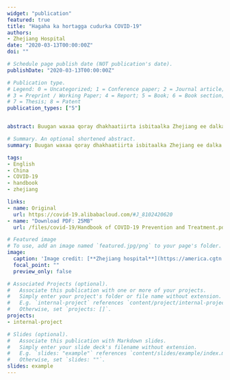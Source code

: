 ```yaml
---
widget: "publication"
featured: true
title: "Hagaha ka hortagga cudurka COVID-19"
authors:
- Zhejiang Hospital
date: "2020-03-13T00:00:00Z"
doi: ""

# Schedule page publish date (NOT publication's date).
publishDate: "2020-03-13T00:00:00Z"

# Publication type.
# Legend: 0 = Uncategorized; 1 = Conference paper; 2 = Journal article;
# 3 = Preprint / Working Paper; 4 = Report; 5 = Book; 6 = Book section;
# 7 = Thesis; 8 = Patent
publication_types: ["5"]


abstract: Buugan waxaa qoray dhakhaatiirta isbitaalka Zhejiang ee dalka Shiinaha. Waa malaha qoraalka ugu culus dhanka ilaalaha, kahortagga iyo daweynta cudurka COVID-19 iyo dhibaatooyinka Corona Virus. Waxa uu leeyahay sawirro aan hore loo arag

# Summary. An optional shortened abstract.
summary: Buugan waxaa qoray dhakhaatiirta isbitaalka Zhejiang ee dalka Shiinaha. Waa malaha qoraalka ugu culus dhanka ilaalaha, kahortagga iyo daweynta cudurka COVID-19 iyo dhibaatooyinka Corona Virus. Waxa uu leeyahay sawirro aan hore loo arag.

tags:
- English
- China
- COVID-19
- handbook
- zhejiang

links:
- name: Original
  url: https://covid-19.alibabacloud.com/#J_8102420620
- name: "Download PDF: 25MB"
  url: /files/covid-19/Handbook of COVID-19 Prevention and Treatment.pdf

# Featured image
# To use, add an image named `featured.jpg/png` to your page's folder. 
image:
  caption: 'Image credit: [**Zhejiang hospital**](https://america.cgtn.com/2020/03/18/zhejiang-hospital-launches-handbook-of-covid-19-prevention-and-treatment)'
  focal_point: ""
  preview_only: false

# Associated Projects (optional).
#   Associate this publication with one or more of your projects.
#   Simply enter your project's folder or file name without extension.
#   E.g. `internal-project` references `content/project/internal-project/index.md`.
#   Otherwise, set `projects: []`.
projects:
- internal-project

# Slides (optional).
#   Associate this publication with Markdown slides.
#   Simply enter your slide deck's filename without extension.
#   E.g. `slides: "example"` references `content/slides/example/index.md`.
#   Otherwise, set `slides: ""`.
slides: example
---
```



